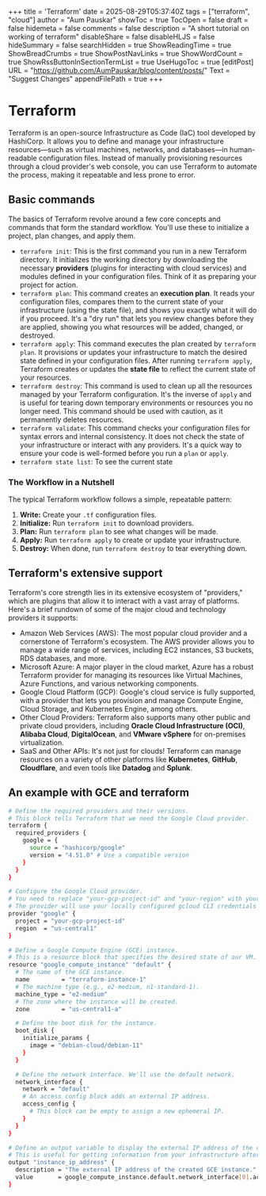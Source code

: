 +++
title = 'Terraform'
date = 2025-08-29T05:37:40Z
tags = ["terraform", "cloud"]
author = "Aum Pauskar"
showToc = true
TocOpen = false
draft = false
hidemeta = false
comments = false
description = "A short tutorial on working of terraform"
disableShare = false
disableHLJS = false
hideSummary = false
searchHidden = true
ShowReadingTime = true
ShowBreadCrumbs = true
ShowPostNavLinks = true
ShowWordCount = true
ShowRssButtonInSectionTermList = true
UseHugoToc = true
[editPost]
    URL = "https://github.com/AumPauskar/blog/content/posts/"
    Text = "Suggest Changes"
    appendFilePath = true
+++

# Terraform 

Terraform is an open-source Infrastructure as Code (IaC) tool developed by HashiCorp. It allows you to define and manage your infrastructure resources—such as virtual machines, networks, and databases—in human-readable configuration files. Instead of manually provisioning resources through a cloud provider's web console, you can use Terraform to automate the process, making it repeatable and less prone to error.

## Basic commands
The basics of Terraform revolve around a few core concepts and commands that form the standard workflow. You'll use these to initialize a project, plan changes, and apply them.

- `terraform init`: This is the first command you run in a new Terraform directory. It initializes the working directory by downloading the necessary **providers** (plugins for interacting with cloud services) and modules defined in your configuration files. Think of it as preparing your project for action.
- `terraform plan`: This command creates an **execution plan**. It reads your configuration files, compares them to the current state of your infrastructure (using the state file), and shows you exactly what it will do if you proceed. It's a "dry run" that lets you review changes before they are applied, showing you what resources will be added, changed, or destroyed. 
- `terraform apply`: This command executes the plan created by `terraform plan`. It provisions or updates your infrastructure to match the desired state defined in your configuration files. After running `terraform apply`, Terraform creates or updates the **state file** to reflect the current state of your resources.
- `terraform destroy`: This command is used to clean up all the resources managed by your Terraform configuration. It's the inverse of `apply` and is useful for tearing down temporary environments or resources you no longer need. This command should be used with caution, as it permanently deletes resources.
- `terraform validate`: This command checks your configuration files for syntax errors and internal consistency. It does not check the state of your infrastructure or interact with any providers. It's a quick way to ensure your code is well-formed before you run a `plan` or `apply`.
- `terraform state list`: To see the current state

### The Workflow in a Nutshell

The typical Terraform workflow follows a simple, repeatable pattern:

1.  **Write:** Create your `.tf` configuration files.
2.  **Initialize:** Run `terraform init` to download providers.
3.  **Plan:** Run `terraform plan` to see what changes will be made.
4.  **Apply:** Run `terraform apply` to create or update your infrastructure.
5.  **Destroy:** When done, run `terraform destroy` to tear everything down.

## Terraform's extensive support
Terraform's core strength lies in its extensive ecosystem of "providers," which are plugins that allow it to interact with a vast array of platforms. Here's a brief rundown of some of the major cloud and technology providers it supports:

- Amazon Web Services (AWS): The most popular cloud provider and a cornerstone of Terraform's ecosystem. The AWS provider allows you to manage a wide range of services, including EC2 instances, S3 buckets, RDS databases, and more.
- Microsoft Azure: A major player in the cloud market, Azure has a robust Terraform provider for managing its resources like Virtual Machines, Azure Functions, and various networking components.
- Google Cloud Platform (GCP): Google's cloud service is fully supported, with a provider that lets you provision and manage Compute Engine, Cloud Storage, and Kubernetes Engine, among others.
- Other Cloud Providers: Terraform also supports many other public and private cloud providers, including **Oracle Cloud Infrastructure (OCI)**, **Alibaba Cloud**, **DigitalOcean**, and **VMware vSphere** for on-premises virtualization.
- SaaS and Other APIs: It's not just for clouds! Terraform can manage resources on a variety of other platforms like **Kubernetes**, **GitHub**, **Cloudflare**, and even tools like **Datadog** and **Splunk**.

## An example with GCE and terraform

```bash
# Define the required providers and their versions.
# This block tells Terraform that we need the Google Cloud provider.
terraform {
  required_providers {
    google = {
      source = "hashicorp/google"
      version = "4.51.0" # Use a compatible version
    }
  }
}

# Configure the Google Cloud provider.
# You need to replace "your-gcp-project-id" and "your-region" with your own values.
# The provider will use your locally configured gcloud CLI credentials to authenticate.
provider "google" {
  project = "your-gcp-project-id"
  region  = "us-central1"
}

# Define a Google Compute Engine (GCE) instance.
# This is a resource block that specifies the desired state of our VM.
resource "google_compute_instance" "default" {
  # The name of the GCE instance.
  name         = "terraform-instance-1"
  # The machine type (e.g., e2-medium, n1-standard-1).
  machine_type = "e2-medium"
  # The zone where the instance will be created.
  zone         = "us-central1-a"

  # Define the boot disk for the instance.
  boot_disk {
    initialize_params {
      image = "debian-cloud/debian-11"
    }
  }

  # Define the network interface. We'll use the default network.
  network_interface {
    network = "default"
    # An access config block adds an external IP address.
    access_config {
      # This block can be empty to assign a new ephemeral IP.
    }
  }
}

# Define an output variable to display the external IP address of the created instance.
# This is useful for getting information from your infrastructure after it's provisioned.
output "instance_ip_address" {
  description = "The external IP address of the created GCE instance."
  value       = google_compute_instance.default.network_interface[0].access_config[0].nat_ip
}
```